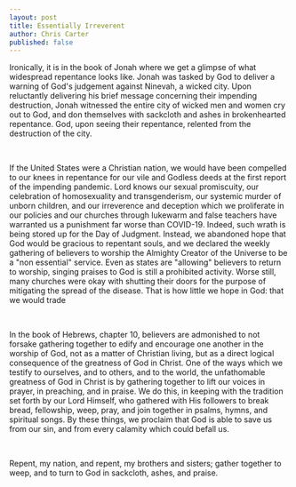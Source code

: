 ```yaml
---
layout: post
title: Essentially Irreverent
author: Chris Carter
published: false
---
```


Ironically, it is in the book of Jonah where we get a glimpse of what widespread repentance looks like. Jonah was tasked by God to deliver a warning of God's judgement against Ninevah, a wicked city. Upon reluctantly delivering his brief message concerning their impending destruction, Jonah witnessed the entire city of wicked men and women cry out to God, and don themselves with sackcloth and ashes in brokenhearted repentance. God, upon seeing their repentance, relented from the destruction of the city.

<br>

If the United States were a Christian nation, we would have been compelled to our knees in repentance for our vile and Godless deeds at the first report of the impending pandemic. Lord knows our sexual promiscuity, our celebration of homosexuality and transgenderism, our systemic murder of unborn children, and our irreverence and deception which we proliferate in our policies and our churches through lukewarm and false teachers have warranted us a punishment far worse than COVID-19. Indeed, such wrath is being stored up for the Day of Judgment. Instead, we abandoned hope that God would be gracious to repentant souls, and we declared the weekly gathering of believers to worship the Almighty Creator of the Universe to be a "non essential" service. Even as states are "allowing" believers to return to worship, singing praises to God is still a prohibited activity. Worse still, many churches were okay with shutting their doors for the purpose of mitigating the spread of the disease. That is how little we hope in God: that we would trade

<br>

In the book of Hebrews, chapter 10, believers are admonished to not forsake gathering together to edify and encourage one another in the worship of God, not as a matter of Christian living, but as a direct logical consequence of the greatness of God in Christ. One of the ways which we testify to ourselves, and to others, and to the world, the unfathomable greatness of God in Christ is by gathering together to lift our voices in prayer, in preaching, and in praise. We do this, in keeping with the tradition set forth by our Lord Himself, who gathered with His followers to break bread, fellowship, weep, pray, and join together in psalms, hymns, and spiritual songs. By these things, we proclaim that God is able to save us from our sin, and from every calamity which could befall us.

<br>

Repent, my nation, and repent, my brothers and sisters; gather together to weep, and to turn to God in sackcloth, ashes, and praise.
